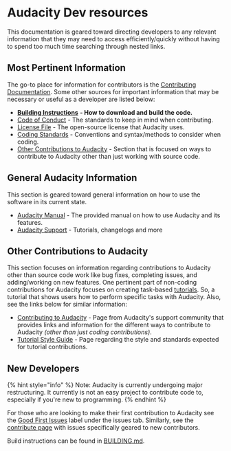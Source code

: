 # Audacity Dev resources

This documentation is geared toward directing developers to any relevant information that they may need to access efficiently/quickly without having to spend too much time searching through nested links.

## Most Pertinent Information

The go-to place for information for contributors is the [Contributing Documentation](https://github.com/audacity/audacity/blob/master/CONTRIBUTING.md). Some other sources for important information that may be necessary or useful as a developer are listed below:

* [**Building Instructions**](https://github.com/audacity/audacity/blob/master/BUILDING.md) **- How to download and build the code.**
* [Code of Conduct](https://github.com/audacity/audacity/blob/master/CODE\_OF\_CONDUCT.md) - The standards to keep in mind when contributing.
* [License File](https://github.com/audacity/audacity/blob/master/LICENSE.txt) - The open-source license that Audacity uses.
* [Coding Standards](https://audacity.gitbook.io/dev/getting-started/coding-standards) - Conventions and syntax/methods to consider when coding.&#x20;
* [Other Contributions to Audacity](./#other-contributions-to-audacity) - Section that is focused on ways to contribute to Audacity other than just working with source code.

## General Audacity Information

This section is geared toward general information on how to use the software in its current state.

* [Audacity Manual](https://manual.audacityteam.org/index.html) - The provided manual on how to use Audacity and its features.
* [Audacity Support](https://support.audacityteam.org/) - Tutorials, changelogs and more

## Other Contributions to Audacity

This section focuses on information regarding contributions to Audacity other than source code work like bug fixes, completing issues, and adding/working on new features. One pertinent part of non-coding contributions for Audacity focuses on creating task-based [tutorials](https://support.audacityteam.org/community/contributing/tutorials). So, a tutorial that shows users how to perform specific tasks with Audacity. Also, see the links below for similar information:

* [Contributing to Audacity](https://support.audacityteam.org/community/contributing) - Page from Audacity's support community that provides links and information for the different ways to contribute to Audacity _(other than just coding contributions)_.
* [Tutorial Style Guide](https://support.audacityteam.org/community/contributing/tutorials/style-guide) - Page regarding the style and standards expected for tutorial contributions.

## New Developers

{% hint style="info" %}
Note: Audacity is currently undergoing major restructuring. It currently is not an easy project to contribute code to, especially if you're new to programming.
{% endhint %}

For those who are looking to make their first contribution to Audacity see the [Good First Issues](https://github.com/audacity/audacity/labels/good%20first%20issue) label under the issues tab. Similarly, see the [contribute page](https://github.com/audacity/audacity/contribute) with issues specifically geared to new contributors.

Build instructions can be found in [BUILDING.md](https://github.com/audacity/audacity/blob/master/BUILDING.md).
